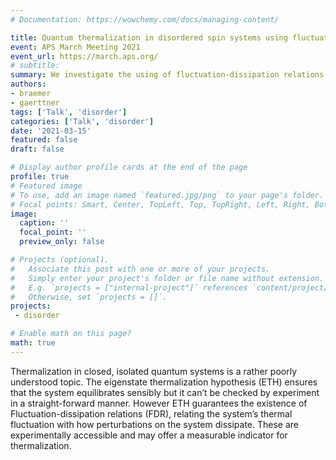 ```yaml
---
# Documentation: https://wowchemy.com/docs/managing-content/

title: Quantum thermalization in disordered spin systems using fluctuation-dissipation relations
event: APS March Meeting 2021
event_url: https://march.aps.org/
# subtitle: 
summary: We investigate the using of fluctuation-dissipation relations as an experimentally accessible indicator for quantum thermalization.
authors:
- braemer
- gaerttner
tags: ['Talk', 'disorder']
categories: ['Talk', 'disorder']
date: '2021-03-15'
featured: false
draft: false

# Display author profile cards at the end of the page
profile: true
# Featured image
# To use, add an image named `featured.jpg/png` to your page's folder.
# Focal points: Smart, Center, TopLeft, Top, TopRight, Left, Right, BottomLeft, Bottom, BottomRight.
image:
  caption: ''
  focal_point: ''
  preview_only: false

# Projects (optional).
#   Associate this post with one or more of your projects.
#   Simply enter your project's folder or file name without extension.
#   E.g. `projects = ["internal-project"]` references `content/project/deep-learning/index.md`.
#   Otherwise, set `projects = []`.
projects:
 - disorder

# Enable math on this page?
math: true
---
```

Thermalization in closed, isolated quantum systems is a rather poorly understood topic. The eigenstate thermalization hypothesis (ETH) ensures that the system equilibrates sensibly but it can’t be checked by experiment in a straight-forward manner. However ETH guarantees the existence of Fluctuation-dissipation relations (FDR), relating the system’s thermal fluctuation with how perturbations on the system dissipate. These are experimentally accessible and may offer a measurable indicator for thermalization.
